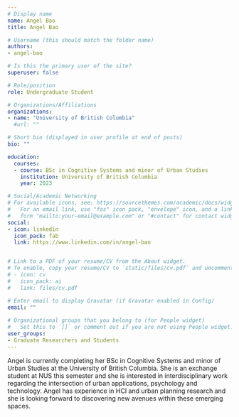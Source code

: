 ```yaml
---
# Display name
name: Angel Bao
title: Angel Bao

# Username (this should match the folder name)
authors:
- angel-bao

# Is this the primary user of the site?
superuser: false

# Role/position
role: Undergraduate Student

# Organizations/Affiliations
organizations:
- name: "University of British Columbia"
  #url: ""

# Short bio (displayed in user profile at end of posts)
bio: ""

education:
  courses:
  - course: BSc in Cognitive Systems and minor of Urban Studies
    institution: University of British Columbia
    year: 2023

# Social/Academic Networking
# For available icons, see: https://sourcethemes.com/academic/docs/widgets/#icons
#   For an email link, use "fas" icon pack, "envelope" icon, and a link in the
#   form "mailto:your-email@example.com" or "#contact" for contact widget.
social:
- icon: linkedin
  icon_pack: fab
  link: https://www.linkedin.com/in/angel-bao


# Link to a PDF of your resume/CV from the About widget.
# To enable, copy your resume/CV to `static/files/cv.pdf` and uncomment the lines below.  
# - icon: cv
#   icon_pack: ai
#   link: files/cv.pdf

# Enter email to display Gravatar (if Gravatar enabled in Config)
email: ""
  
# Organizational groups that you belong to (for People widget)
#   Set this to `[]` or comment out if you are not using People widget.  
user_groups:
- Graduate Researchers and Students
---
```


Angel is currently completing her BSc in Cognitive Systems and minor of Urban Studies at the University of British Columbia.
She is an exchange student at NUS this semester and she is interested in interdisciplinary work regarding the intersection of urban applications, psychology and technology.
Angel has experience in HCI and urban planning research and she is looking forward to discovering new avenues within these emerging spaces.
